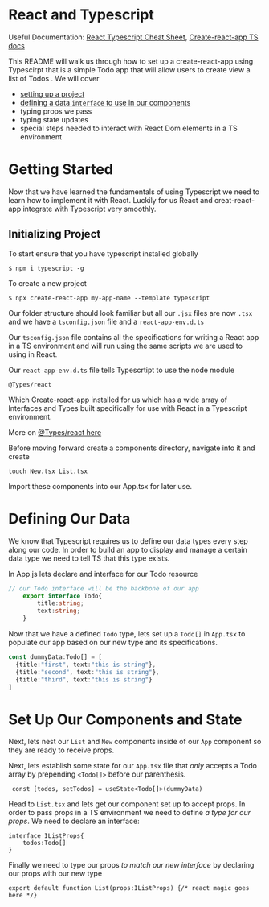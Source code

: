 # React and Typescript
Useful Documentation: [React Typescript Cheat Sheet](https://github.com/typescript-cheatsheets/react#reacttypescript-cheatsheets), [Create-react-app TS docs](https://create-react-app.dev/docs/adding-typescript/#getting-started-with-typescript-and-react)


This README will walk us through how to set up a create-react-app using Typescirpt that is a simple Todo app that will allow users to create view a list of Todos .
We will cover 
 * [setting up a project](#getting-started) 
 * [defining a data `interface` to use in our components](#defining-our-data)
 * typing props we pass
 * typing state updates 
 * special steps needed to interact with React Dom elements in a TS environment

# Getting Started
Now that we have learned the fundamentals of using Typescript we need to learn how to implement it with React.  Luckily for us React and creat-react-app integrate with Typescript very smoothly.

## Initializing Project
To start ensure that you have typescript installed globally

    $ npm i typescript -g

To create a new project 
    
    $ npx create-react-app my-app-name --template typescript

Our folder structure should look familiar but all our `.jsx` files are now `.tsx`
and we have a `tsconfig.json` file and a `react-app-env.d.ts`

Our `tsconfig.json` file contains all the specifications for writing a React app in a TS environment and will run using the same scripts we are used to using in React.  

Our `react-app-env.d.ts` file tells Typescrtipt to use the node module

    @Types/react

Which Create-react-app installed for us which has a wide array of Interfaces and Types built specifically for use with React in a Typescript environment.

More on [@Types/react here](https://github.com/DefinitelyTyped/DefinitelyTyped/tree/master/types/react)

Before moving forward create a components directory, navigate into it and create 

    touch New.tsx List.tsx

Import these components into our App.tsx for later use.

# Defining Our Data

We know that Typescript requires us to define our data types every step along our code.  In order to build an app to display and manage a certain data type we need to tell TS that this type exists.  

In App.js lets declare and interface for our Todo resource

```ts
// our Todo interface will be the backbone of our app
    export interface Todo{
        title:string;
        text:string;
    }
```

Now that we have a defined `Todo` type, lets set up a `Todo[]`  in `App.tsx` to populate our app based on our new type and its specifications.

```ts
const dummyData:Todo[] = [
  {title:"first", text:"this is string"},
  {title:"second", text:"this is string"},
  {title:"third", text:"this is string"}
]
```

# Set Up Our Components and State 
Next, lets nest our `List` and `New` components inside of our `App` component so they are ready to receive props.

Next, lets establish some state for our `App.tsx` file that <em> only </em> accepts a Todo array  by prepending `<Todo[]>` before our parenthesis.   

```TS
 const [todos, setTodos] = useState<Todo[]>(dummyData)
```

Head to `List.tsx` and lets get our component set up to accept props.  In order to pass props in a TS environment we need to define <em>a type for our props</em>.
We need to declare an interface:  

```TS
interface IListProps{
    todos:Todo[]
}
```
Finally we need to type our props <em> to match our new interface </em> by declaring our props with our new type
```TS
export default function List(props:IListProps) {/* react magic goes here */}
```




